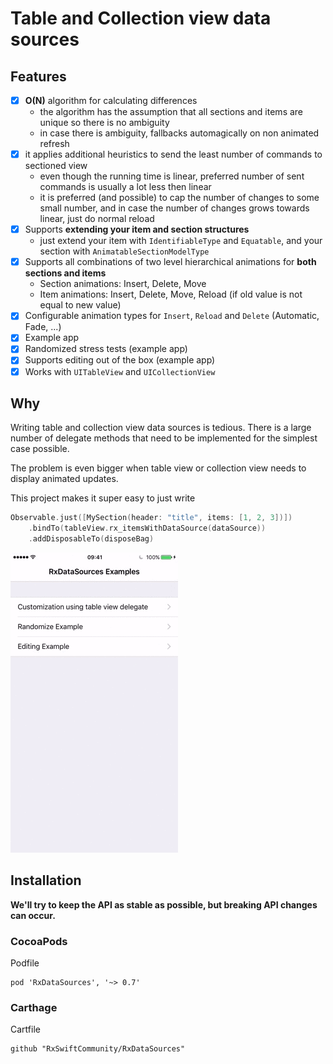 Table and Collection view data sources
======================================

## Features

- [x] **O(N)** algorithm for calculating differences
  - the algorithm has the assumption that all sections and items are unique so there is no ambiguity
  - in case there is ambiguity, fallbacks automagically on non animated refresh
- [x] it applies additional heuristics to send the least number of commands to sectioned view
  - even though the running time is linear, preferred number of sent commands is usually a lot less then linear
  - it is preferred (and possible) to cap the number of changes to some small number, and in case the number of changes grows towards linear, just do normal reload
- [x] Supports **extending your item and section structures**
  - just extend your item with `IdentifiableType` and `Equatable`, and your section with `AnimatableSectionModelType`
- [x] Supports all combinations of two level hierarchical animations for **both sections and items**
  - Section animations: Insert, Delete, Move
  - Item animations: Insert, Delete, Move, Reload (if old value is not equal to new value)
- [x] Configurable animation types for `Insert`, `Reload` and `Delete` (Automatic, Fade, ...)
- [x] Example app
- [x] Randomized stress tests (example app)
- [x] Supports editing out of the box (example app)
- [x] Works with `UITableView` and `UICollectionView`

## Why

Writing table and collection view data sources is tedious. There is a large number of delegate methods that need to be implemented for the simplest case possible.

The problem is even bigger when table view or collection view needs to display animated updates.

This project makes it super easy to just write

```swift
Observable.just([MySection(header: "title", items: [1, 2, 3])])
    .bindTo(tableView.rx_itemsWithDataSource(dataSource))
    .addDisposableTo(disposeBag)
```

![RxDataSources example app](https://raw.githubusercontent.com/kzaher/rxswiftcontent/rxdatasources/RxDataSources.gif)

## Installation

**We'll try to keep the API as stable as possible, but breaking API changes can occur.**

### CocoaPods

Podfile
```
pod 'RxDataSources', '~> 0.7'
```

### Carthage

Cartfile
```
github "RxSwiftCommunity/RxDataSources"
```
